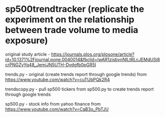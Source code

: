 # sp500trendtracker (replicate the experiment on the relationship between trade volume to media exposure)

original study article - https://journals.plos.org/plosone/article?id=10.1371%2Fjournal.pone.0040014&fbclid=IwAR1zisbynNILtRLcJEMdUSj8crPNGZyYq48_JemjJN5UTH-Dvdgfb0pGR5I

trends.py - original (create trends report through google trends)
from https://www.youtube.com/watch?v=cuTUbPQk2R4


trendscopy.py - pull sp500 tickers from sp500.py to create trends report through google trends


sp500.py - stock info from yahoo finance
from https://www.youtube.com/watch?v=CaB3o_PbTJU
